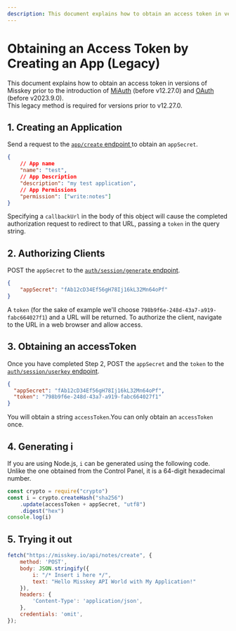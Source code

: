 ```yaml
---
description: This document explains how to obtain an access token in versions of Misskey prior to the introduction of MiAuth (before v12.27.0)
---
```


# Obtaining an Access Token by Creating an App (Legacy)

This document explains how to obtain an access token in versions of Misskey prior to the introduction of [MiAuth](./miauth.md) (before v12.27.0) and [OAuth](./oauth.md) (before v2023.9.0).  
This legacy method is required for versions prior to v12.27.0.

## 1. Creating an Application

Send a request to the [`app/create` endpoint ](endpoints/app/create.html) to obtain an `appSecret`.

```json
{
    // App name
    "name": "test",
    // App Description
    "description": "my test application",
    // App Permissions
    "permission": ["write:notes"]
}
```

Specifying a `callbackUrl` in the body of this object will cause the completed authorization request to redirect to that URL, passing a `token` in the query string.

## 2. Authorizing Clients

POST the `appSecret` to the [`auth/session/generate` endpoint](endpoints/auth/session/generate).

```json
{
    "appSecret": "fAb12cD34Ef56gH78Ij16kL32Mn64oPf"
}
```

A `token` (for the sake of example we'll choose `798b9f6e-248d-43a7-a919-fabc664027f1`) and a URL will be returned. To authorize the client, navigate to the URL in a web browser and allow access.

## 3. Obtaining an accessToken

Once you have completed Step 2, POST the `appSecret` and the `token` to the [`auth/session/userkey` endpoint](endpoints/auth/session/userkey).

```json
{
  "appSecret": "fAb12cD34Ef56gH78Ij16kL32Mn64oPf",
  "token": "798b9f6e-248d-43a7-a919-fabc664027f1"
}
```

You will obtain a string `accessToken`.You can only obtain an `accessToken` once.

## 4. Generating i

If you are using Node.js, `i` can be generated using the following code. Unlike the one obtained from the Control Panel, it is a 64-digit hexadecimal number.

```javascript
const crypto = require("crypto")
const i = crypto.createHash("sha256")
    .update(accessToken + appSecret, "utf8")
    .digest("hex")
console.log(i)
```

## 5. Trying it out

```javascript
fetch("https://misskey.io/api/notes/create", {
    method: 'POST',
    body: JSON.stringify({
        i: "/* Insert i here */",
        text: "Hello Misskey API World with My Application!"
    }),
    headers: {
        'Content-Type': 'application/json',
    },
	credentials: 'omit',
});
```
